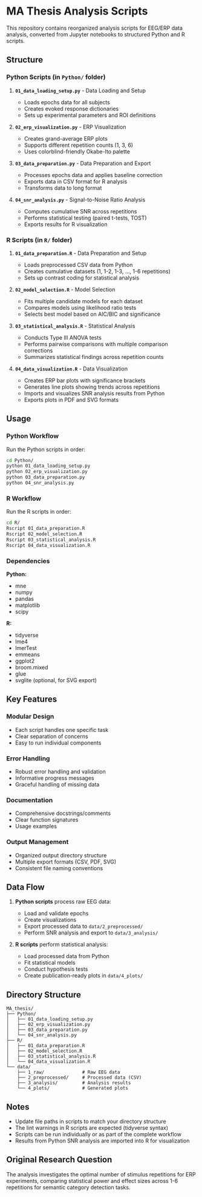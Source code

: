# MA Thesis Analysis Scripts

This repository contains reorganized analysis scripts for EEG/ERP data analysis, converted from Jupyter notebooks to structured Python and R scripts.

## Structure

### Python Scripts (in `Python/` folder)

1. **`01_data_loading_setup.py`** - Data Loading and Setup
   - Loads epochs data for all subjects
   - Creates evoked response dictionaries
   - Sets up experimental parameters and ROI definitions

2. **`02_erp_visualization.py`** - ERP Visualization
   - Creates grand-average ERP plots
   - Supports different repetition counts (1, 3, 6)
   - Uses colorblind-friendly Okabe-Ito palette

3. **`03_data_preparation.py`** - Data Preparation and Export
   - Processes epochs data and applies baseline correction
   - Exports data in CSV format for R analysis
   - Transforms data to long format

4. **`04_snr_analysis.py`** - Signal-to-Noise Ratio Analysis
   - Computes cumulative SNR across repetitions
   - Performs statistical testing (paired t-tests, TOST)
   - Exports results for R visualization

### R Scripts (in `R/` folder)

1. **`01_data_preparation.R`** - Data Preparation and Setup
   - Loads preprocessed CSV data from Python
   - Creates cumulative datasets (1, 1-2, 1-3, ..., 1-6 repetitions)
   - Sets up contrast coding for statistical analysis

2. **`02_model_selection.R`** - Model Selection
   - Fits multiple candidate models for each dataset
   - Compares models using likelihood ratio tests
   - Selects best model based on AIC/BIC and significance

3. **`03_statistical_analysis.R`** - Statistical Analysis
   - Conducts Type III ANOVA tests
   - Performs pairwise comparisons with multiple comparison corrections
   - Summarizes statistical findings across repetition counts

4. **`04_data_visualization.R`** - Data Visualization
   - Creates ERP bar plots with significance brackets
   - Generates line plots showing trends across repetitions
   - Imports and visualizes SNR analysis results from Python
   - Exports plots in PDF and SVG formats

## Usage

### Python Workflow

Run the Python scripts in order:

```bash
cd Python/
python 01_data_loading_setup.py
python 02_erp_visualization.py
python 03_data_preparation.py
python 04_snr_analysis.py
```

### R Workflow

Run the R scripts in order:

```bash
cd R/
Rscript 01_data_preparation.R
Rscript 02_model_selection.R
Rscript 03_statistical_analysis.R
Rscript 04_data_visualization.R
```

### Dependencies

**Python:**
- mne
- numpy
- pandas
- matplotlib
- scipy

**R:**
- tidyverse
- lme4
- lmerTest
- emmeans
- ggplot2
- broom.mixed
- glue
- svglite (optional, for SVG export)

## Key Features

### Modular Design
- Each script handles one specific task
- Clear separation of concerns
- Easy to run individual components

### Error Handling
- Robust error handling and validation
- Informative progress messages
- Graceful handling of missing data

### Documentation
- Comprehensive docstrings/comments
- Clear function signatures
- Usage examples

### Output Management
- Organized output directory structure
- Multiple export formats (CSV, PDF, SVG)
- Consistent file naming conventions

## Data Flow

1. **Python scripts** process raw EEG data:
   - Load and validate epochs
   - Create visualizations
   - Export processed data to `data/2_preprocessed/`
   - Perform SNR analysis and export to `data/3_analysis/`

2. **R scripts** perform statistical analysis:
   - Load processed data from Python
   - Fit statistical models
   - Conduct hypothesis tests
   - Create publication-ready plots in `data/4_plots/`

## Directory Structure

```
MA_thesis/
├── Python/
│   ├── 01_data_loading_setup.py
│   ├── 02_erp_visualization.py
│   ├── 03_data_preparation.py
│   └── 04_snr_analysis.py
├── R/
│   ├── 01_data_preparation.R
│   ├── 02_model_selection.R
│   ├── 03_statistical_analysis.R
│   └── 04_data_visualization.R
└── data/
    ├── 1_raw/              # Raw EEG data
    ├── 2_preprocessed/     # Processed data (CSV)
    ├── 3_analysis/         # Analysis results
    └── 4_plots/            # Generated plots
```

## Notes

- Update file paths in scripts to match your directory structure
- The lint warnings in R scripts are expected (tidyverse syntax)
- Scripts can be run individually or as part of the complete workflow
- Results from Python SNR analysis are imported into R for visualization

## Original Research Question

The analysis investigates the optimal number of stimulus repetitions for ERP experiments, comparing statistical power and effect sizes across 1-6 repetitions for semantic category detection tasks.
